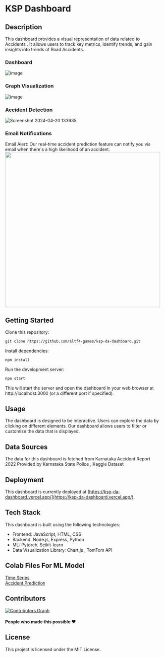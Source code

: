# KSP Dashboard

## Description

This dashboard provides a visual representation of data related to Accidents . It allows users to track key metrics, identify trends, and gain insights into trends of Road Accidents. 

### Dashboard

![image](https://github.com/altf4-games/KSP-DA-Dashboard/assets/60466807/e6ff2847-e8e7-49e7-8eb0-6e23d5640ec3)

### Graph Visualization 

![image](https://github.com/altf4-games/KSP-DA-Dashboard/assets/60466807/b11e0390-a4cb-42b1-922b-7678a6138225)

### Accident Detection

![Screenshot 2024-04-20 133635](https://github.com/altf4-games/KSP-DA-Dashboard/assets/39883432/cf4a6c69-5cf3-43e7-bd4f-c894b0b6e1d9)


### Email Notifications
Email Alert: 
Our real-time accident prediction feature can notify you via email when there's a high likelihood of an accident.
<img src="https://github.com/altf4-games/KSP-DA-Dashboard/assets/39883432/50c69824-a04b-4f0f-8444-b29b774a1b43" height=500>


## Getting Started

Clone this repository:

```bash
git clone https://github.com/altf4-games/ksp-da-dashboard.git
```

Install dependencies:

```bash
npm install
```

Run the development server:

```bash
npm start
```

This will start the server and open the dashboard in your web browser at http://localhost:3000 (or a different port if specified).

## Usage

The dashboard is designed to be interactive. Users can explore the data by clicking on different elements.
Our dashboard allows users to filter or customize the data that is displayed.

## Data Sources

The data for this dashboard is fetched from Karnataka Accident Report 2022 Provided by Karnataka State Police , Kaggle Dataset 

## Deployment

This dashboard is currently deployed at [https://ksp-da-dashboard.vercel.app/](https://ksp-da-dashboard.vercel.app/).

## Tech Stack

This dashboard is built using the following technologies:
- Frontend: JavaScript, HTML, CSS
- Backend: Node.js, Express, Python
- ML: Pytorch, Scikit-learn
- Data Visualization Library: Chart.js , TomTom API

## Colab Files For ML Model

[Time Series](https://colab.research.google.com/drive/1AJP2je-c89Y9Tk0LWxSDnezS3XcZOdGI?usp=sharing)<br>
[Accident Prediction](https://colab.research.google.com/drive/11vaB1Qt8xwdrjBj5XPersSxZzL6kSpA3?usp=sharing)

## Contributors

[![Contributors Graph](https://contributors-img.web.app/image?repo=altf4-games/KSP-DA-Dashboard)](https://github.com/altf4-games/KSP-DA-Dashboard/graphs/contributors)
#### People who made this possible ❤

## License

This project is licensed under the MIT License.
